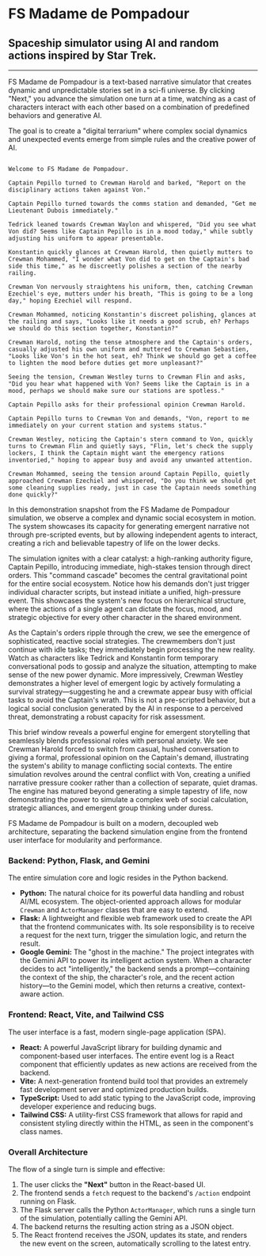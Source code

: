 # FS Madame de Pompadour
## Spaceship simulator using AI and random actions inspired by Star Trek.
---

FS Madame de Pompadour is a text-based narrative simulator that creates dynamic and unpredictable stories set in a sci-fi universe. By clicking "Next," you advance the simulation one turn at a time, watching as a cast of characters interact with each other based on a combination of predefined behaviors and generative AI.

The goal is to create a "digital terrarium" where complex social dynamics and unexpected events emerge from simple rules and the creative power of AI.

``` 

Welcome to FS Madame de Pompadour.

Captain Pepillo turned to Crewman Harold and barked, "Report on the disciplinary actions taken against Von."

Captain Pepillo turned towards the comms station and demanded, "Get me Lieutenant Dubois immediately."

Tedrick leaned towards Crewman Waylon and whispered, "Did you see what Von did? Seems like Captain Pepillo is in a mood today," while subtly adjusting his uniform to appear presentable.

Konstantin quickly glances at Crewman Harold, then quietly mutters to Crewman Mohammed, "I wonder what Von did to get on the Captain's bad side this time," as he discreetly polishes a section of the nearby railing.

Crewman Von nervously straightens his uniform, then, catching Crewman Ezechiel's eye, mutters under his breath, "This is going to be a long day," hoping Ezechiel will respond.

Crewman Mohammed, noticing Konstantin's discreet polishing, glances at the railing and says, "Looks like it needs a good scrub, eh? Perhaps we should do this section together, Konstantin?"

Crewman Harold, noting the tense atmosphere and the Captain's orders, casually adjusted his own uniform and muttered to Crewman Sebastien, "Looks like Von's in the hot seat, eh? Think we should go get a coffee to lighten the mood before duties get more unpleasant?"

Seeing the tension, Crewman Westley turns to Crewman Flin and asks, "Did you hear what happened with Von? Seems like the Captain is in a mood, perhaps we should make sure our stations are spotless."

Captain Pepillo asks for their professional opinion Crewman Harold.

Captain Pepillo turns to Crewman Von and demands, "Von, report to me immediately on your current station and systems status."

Crewman Westley, noticing the Captain's stern command to Von, quickly turns to Crewman Flin and quietly says, "Flin, let's check the supply lockers, I think the Captain might want the emergency rations inventoried," hoping to appear busy and avoid any unwanted attention.

Crewman Mohammed, seeing the tension around Captain Pepillo, quietly approached Crewman Ezechiel and whispered, "Do you think we should get some cleaning supplies ready, just in case the Captain needs something done quickly?"

```
In this demonstration snapshot from the FS Madame de Pompadour simulation, we observe a complex and dynamic social ecosystem in motion. The system showcases its capacity for generating emergent narrative not through pre-scripted events, but by allowing independent agents to interact, creating a rich and believable tapestry of life on the lower decks.

The simulation ignites with a clear catalyst: a high-ranking authority figure, Captain Pepillo, introducing immediate, high-stakes tension through direct orders. This "command cascade" becomes the central gravitational point for the entire social ecosystem. Notice how his demands don't just trigger individual character scripts, but instead initiate a unified, high-pressure event. This showcases the system's new focus on hierarchical structure, where the actions of a single agent can dictate the focus, mood, and strategic objective for every other character in the shared environment.

As the Captain's orders ripple through the crew, we see the emergence of sophisticated, reactive social strategies. The crewmembers don't just continue with idle tasks; they immediately begin processing the new reality. Watch as characters like Tedrick and Konstantin form temporary conversational pods to gossip and analyze the situation, attempting to make sense of the new power dynamic. More impressively, Crewman Westley demonstrates a higher level of emergent logic by actively formulating a survival strategy—suggesting he and a crewmate appear busy with official tasks to avoid the Captain's wrath. This is not a pre-scripted behavior, but a logical social conclusion generated by the AI in response to a perceived threat, demonstrating a robust capacity for risk assessment.

This brief window reveals a powerful engine for emergent storytelling that seamlessly blends professional roles with personal anxiety. We see Crewman Harold forced to switch from casual, hushed conversation to giving a formal, professional opinion on the Captain's demand, illustrating the system's ability to manage conflicting social contexts. The entire simulation revolves around the central conflict with Von, creating a unified narrative pressure cooker rather than a collection of separate, quiet dramas. The engine has matured beyond generating a simple tapestry of life, now demonstrating the power to simulate a complex web of social calculation, strategic alliances, and emergent group thinking under duress.


FS Madame de Pompadour is built on a modern, decoupled web architecture, separating the backend simulation engine from the frontend user interface for modularity and performance.

### Backend: Python, Flask, and Gemini

The entire simulation core and logic resides in the Python backend.

* **Python:** The natural choice for its powerful data handling and robust AI/ML ecosystem. The object-oriented approach allows for modular `Crewman` and `ActorManager` classes that are easy to extend.
* **Flask:** A lightweight and flexible web framework used to create the API that the frontend communicates with. Its sole responsibility is to receive a request for the next turn, trigger the simulation logic, and return the result.
* **Google Gemini:** The "ghost in the machine." The project integrates with the Gemini API to power its intelligent action system. When a character decides to act "intelligently," the backend sends a prompt—containing the context of the ship, the character's role, and the recent action history—to the Gemini model, which then returns a creative, context-aware action.

### Frontend: React, Vite, and Tailwind CSS

The user interface is a fast, modern single-page application (SPA).

* **React:** A powerful JavaScript library for building dynamic and component-based user interfaces. The entire event log is a React component that efficiently updates as new actions are received from the backend.
* **Vite:** A next-generation frontend build tool that provides an extremely fast development server and optimized production builds.
* **TypeScript:** Used to add static typing to the JavaScript code, improving developer experience and reducing bugs.
* **Tailwind CSS:** A utility-first CSS framework that allows for rapid and consistent styling directly within the HTML, as seen in the component's class names.

### Overall Architecture

The flow of a single turn is simple and effective:

1.  The user clicks the **"Next"** button in the React-based UI.
2.  The frontend sends a `fetch` request to the backend's `/action` endpoint running on Flask.
3.  The Flask server calls the Python `ActorManager`, which runs a single turn of the simulation, potentially calling the Gemini API.
4.  The backend returns the resulting action string as a JSON object.
5.  The React frontend receives the JSON, updates its state, and renders the new event on the screen, automatically scrolling to the latest entry.



